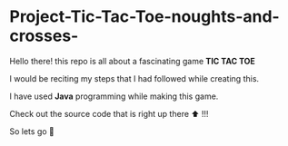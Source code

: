 # Project-Tic-Tac-Toe-noughts-and-crosses-

Hello there!
this repo is all about a fascinating game **TIC TAC TOE**

I would be reciting my steps that I had followed while creating this.

I have used **Java** programming while making this game.

Check out the source code that is right up there ⬆️ !!!

So lets go 🤟
